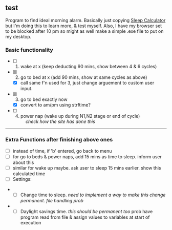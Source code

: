 ## test
Program to find ideal morning alarm. Basically just copying [Sleep Calculator](https://sleep-calculator.com/) but I'm doing this to learn more, & test myself. Also, I have my browser set to be blocked after 10 pm so might as well make a simple .exe file to put on my desktop.

### Basic functionality
- [ ] 1. wake at x (keep deducting 90 mins, show between 4 & 6 cycles)
- [x] 2. go to bed at x (add 90 mins, show at same cycles as above)
    - [x] call same f'n used for 3, just change arguement to custom user input.
- [x] 3. go to bed exactly now 
    - [x] convert to am/pm using strftime?
- [ ] 4. power nap (wake up during N1,N2 stage or end of cycle)   
&nbsp; &nbsp; *check how the site has done this*

---
### Extra Functions after finishing above ones
- [ ] instead of time, if 'b' entered, go back to menu
- [ ] for go to beds & power naps, add 15 mins as time to sleep. inform user about this
- [ ] similar for wake up maybe. ask user to sleep 15 mins earlier. show this calculated time
- [ ] Settings:
- - [ ] Change time to sleep. *need to implement a way to make this change permanent. file handling prob*
- - [ ] Daylight savings time. *this should be permanent too* prob have program read from file & assign values to variables at start of execution
